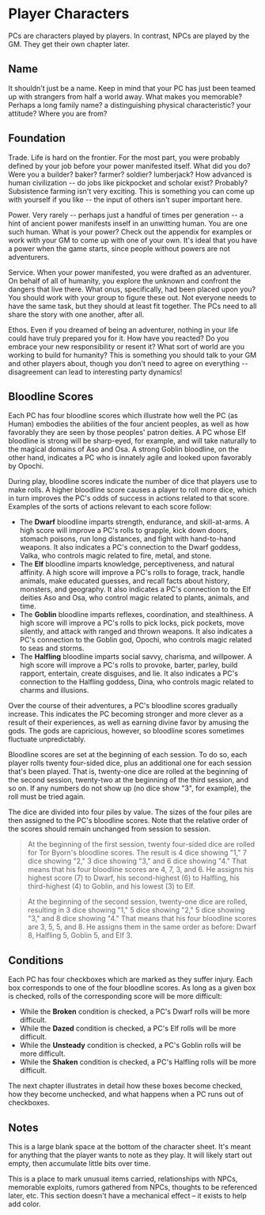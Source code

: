 # Player Characters

PCs are characters played by players. In contrast, NPCs are played by the GM. They get their own chapter later. 

## Name

It shouldn't just be a name. Keep in mind that your PC has just been teamed up with strangers from half a world away. What makes you memorable? Perhaps a long family name? a distinguishing physical characteristic? your attitude? Where you are from?

## Foundation

Trade. Life is hard on the frontier. For the most part, you were probably defined by your job before your power manifested itself. What did you do? Were you a builder? baker? farmer? soldier? lumberjack? How advanced is human civilization -- do jobs like pickpocket and scholar exist? Probably? Subsistence farming isn't very exciting. This is something you can come up with yourself if you like -- the input of others isn't super important here. 

Power. Very rarely -- perhaps just a handful of times per generation -- a hint of ancient power manifests inself in an unwitting human. You are one such human. What is your power? Check out the appendix for examples or work with your GM to come up with one of your own. It's ideal that you have a power when the game starts, since people without powers are not adventurers.

Service. When your power manifested, you were drafted as an adventurer. On behalf of all of humanity, you explore the unknown and confront the dangers that live there. What onus, specifically, had been placed upon you? You should work with your group to figure these out. Not everyone needs to have the same task, but they should at least fit together. The PCs need to all share the story with one another, after all. 

Ethos. Even if you dreamed of being an adventurer, nothing in your life could have truly prepared you for it. How have you reacted? Do you embrace your new responsibility or resent it? What sort of world are you working to build for humanity? This is something you should talk to your GM and other players about, though you don't need to agree on everything -- disagreement can lead to interesting party dynamics!

## Bloodline Scores

Each PC has four bloodline scores which illustrate how well the PC (as  Human) embodies the abilities of the four ancient peoples, as well as how favorably they are seen by those peoples' patron deities. A PC whose Elf bloodline is strong will be sharp-eyed, for example, and will take naturally to the magical domains of Aso and Osa. A strong Goblin bloodline, on the other hand, indicates a PC who is innately agile and looked upon favorably by Opochi.

During play, bloodline scores indicate the number of dice that players use to make rolls. A higher bloodline score causes a player to roll more dice, which in turn improves the PC's odds of success in actions related to that score. Examples of the sorts of actions relevant to each score follow:

+ The **Dwarf** bloodline imparts strength, endurance, and skill-at-arms. A high score will improve a PC's rolls to grapple, kick down doors, stomach poisons, run long distances, and fight with hand-to-hand weapons. It also indicates a PC's connection to the Dwarf goddess, Valka, who controls magic related to fire, metal, and stone.
+ The **Elf** bloodline imparts knowledge, perceptiveness, and natural affinity. A high score will improve a PC's rolls to forage, track, handle animals, make educated guesses, and recall facts about history, monsters, and geography. It also indicates a PC's connection to the Elf deities Aso and Osa, who control magic related to plants, animals, and time.
+ The **Goblin** bloodline imparts reflexes, coordination, and stealthiness. A high score will improve a PC's rolls to pick locks, pick pockets, move silently, and attack with ranged and thrown weapons. It also indicates a PC's connection to the Goblin god, Opochi, who controls magic related to seas and storms.
+ The **Halfling** bloodline imparts social savvy, charisma, and willpower. A high score will improve a PC's rolls to provoke, barter, parley, build rapport, entertain, create disguises, and lie. It also indicates a PC's connection to the Halfling goddess, Dina, who controls magic related to charms and illusions.

Over the course of their adventures, a PC's bloodline scores gradually increase. This indicates the PC becoming stronger and more clever as a result of their experiences, as well as earning divine favor by amusing the gods. The gods are capricious, however, so bloodline scores sometimes fluctuate unpredictably.

Bloodline scores are set at the beginning of each session. To do so, each player rolls twenty four-sided dice, plus an additional one for each session that's been played. That is, twenty-one dice are rolled at the beginning of the second session, twenty-two at the beginning of the third session, and so on. If any numbers do not show up (no dice show "3", for example), the roll must be tried again.

The dice are divided into four piles by value. The sizes of the four piles are then assigned to the PC's bloodline scores. Note that the relative order of the scores should remain unchanged from session to session.

> At the beginning of the first session, twenty four-sided dice are rolled for Tor Byorn's bloodline scores. The result is 4 dice showing "1," 7 dice showing "2," 3 dice showing "3," and 6 dice showing "4." That means that his four bloodline scores are 4, 7, 3, and 6. He assigns his highest score (7) to Dwarf, his second-highest (6) to Halfling, his third-highest (4) to Goblin, and his lowest (3) to Elf.

> At the beginning of the second session, twenty-one dice are rolled, resulting in 3 dice showing "1," 5 dice showing "2," 5 dice showing "3," and 8 dice showing "4." That means that his four bloodline scores are 3, 5, 5, and 8. He assigns them in the same order as before: Dwarf 8, Halfling 5, Goblin 5, and Elf 3.

## Conditions

Each PC has four checkboxes which are marked as they suffer injury. Each box corresponds to one of the four bloodline scores. As long as a given box is checked, rolls of the corresponding score will be more difficult: 

+ While the **Broken** condition is checked, a PC's Dwarf rolls will be more difficult. 
+ While the **Dazed** condition is checked, a PC's Elf rolls will be more difficult. 
+ While the **Unsteady** condition is checked, a PC's Goblin rolls will be more difficult. 
+ While the **Shaken** condition is checked, a PC's Halfling rolls will be more difficult. 

The next chapter illustrates in detail how these boxes become checked, how they become unchecked, and what happens when a PC runs out of checkboxes. 

## Notes

This is a large blank space at the bottom of the character sheet. It's meant for anything that the player wants to note as they play. It will likely start out empty, then accumulate little bits over time. 

This is a place to mark unusual items carried, relationships with NPCs, memorable exploits, rumors gathered from NPCs, thoughts to be referenced later, etc. This section doesn't have a mechanical effect – it exists to help add color. 
